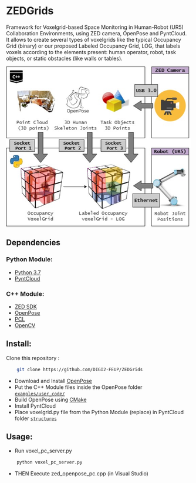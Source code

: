 # ZEDGrids
Framework for Voxelgrid-based Space Monitoring in Human-Robot (UR5) Collaboration Environments, using ZED camera, OpenPose and PyntCloud. It allows to create several types of voxelgrids like the typical Occupancy Grid (binary) or our proposed Labeled Occupancy Grid, LOG, that labels voxels according to the elements present: human operator, robot, task objects, or static obstacles (like walls or tables).

![screenshot](Images/diagram.jpg)

## Dependencies
### Python Module:
* [Python 3.7](https://www.python.org/downloads/release/python-37/)
* [PyntCloud](https://pyntcloud.readthedocs.io/en/latest/)
### C++ Module:
* [ZED SDK](https://www.stereolabs.com/developers/release/)
* [OpenPose](https://github.com/CMU-Perceptual-Computing-Lab/openpose)
* [PCL](http://www.pointclouds.org/downloads/)
* [OpenCV](https://opencv.org/)

## Install:
Clone this repository :
```bash
    git clone https://github.com/DIGI2-FEUP/ZEDGrids
```
- Download and Install [OpenPose](https://github.com/CMU-Perceptual-Computing-Lab/openpose)
- Put the C++ Module files inside the OpenPose folder [`examples/user_code/`](https://github.com/CMU-Perceptual-Computing-Lab/openpose/tree/master/examples/user_code)
- Build OpenPose using [CMake](https://cmake.org/download/)
- Install PyntCloud
- Place voxelgrid.py file from the Python Module (replace) in PyntCloud folder [`structures`](https://github.com/daavoo/pyntcloud/tree/master/pyntcloud/structures)

## Usage:
- Run voxel_pc_server.py 
```bash
    python voxel_pc_server.py
```
- THEN Execute zed_openpose_pc.cpp (in Visual Studio)


